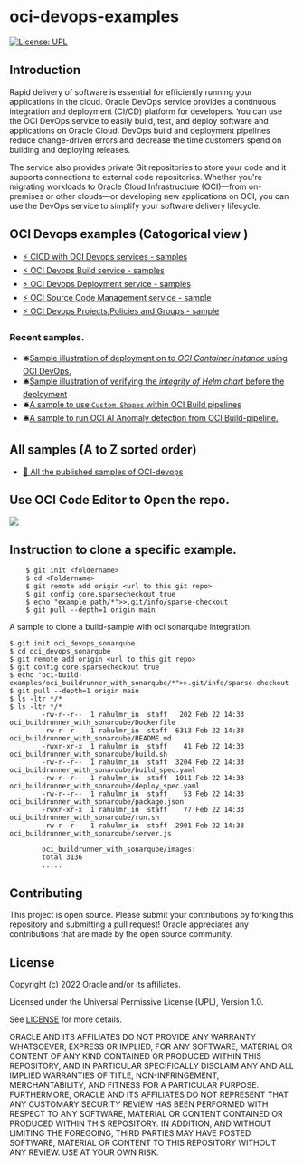 # oci-devops-examples

[![License: UPL](https://img.shields.io/badge/license-UPL-green)](https://img.shields.io/badge/license-UPL-green) 


## Introduction

Rapid delivery of software is essential for efficiently running your applications in the cloud. Oracle DevOps service provides a continuous integration and deployment (CI/CD) platform for developers. You can use the OCI DevOps service to easily build, test, and deploy software and applications on Oracle Cloud. DevOps build and deployment pipelines reduce change-driven errors and decrease the time customers spend on building and deploying releases.

The service also provides private Git repositories to store your code and it supports connections to external code repositories. Whether you're migrating workloads to Oracle Cloud Infrastructure (OCI)—from on-premises or other clouds—or developing new applications on OCI, you can use the DevOps service to simplify your software delivery lifecycle.

## OCI Devops examples (Catogorical view )

- [⚡ CICD with OCI Devops services - samples](./oci-pipeline-examples/README.md)        
- [⚡ OCI Devops Build service - samples](./oci-build-examples/README.md) 
- [⚡ OCI Devops Deployment service - samples](./oci-deployment-examples/README.md) 
- [⚡ OCI Source Code Management service - sample](./oci-coderepo-examples/README.md)
- [⚡ OCI Devops Projects,Policies and Groups - sample](./oci-config-examples/README.md)

### Recent samples. 
- 🛎[Sample illustration of deployment on to *OCI Container instance* using OCI DevOps.]( https://github.com/oracle-devrel/oci-devops-examples/blob/main/oci-deployment-examples/oci-devops-deploy-containerinstance
  )
- 🛎️[Sample illustration of verifying the *integrity of Helm chart* before the deployment](https://github.com/oracle-devrel/oci-devops-examples/blob/main/oci-deployment-examples/oci-deployment-with-helm-attestation)
- 🛎️[A sample to use `Custom Shapes` within OCI Build pipelines]( https://github.com/oracle-devrel/oci-devops-examples/tree/main/oci-build-examples/oci-build-custom-shapes)
- 🛎️[A sample to run OCI AI Anomaly detection from OCI Build-pipeline.](https://github.com/oracle-devrel/oci-devops-examples/tree/main/oci-build-examples/oci-devops-anomaly-detection)


## All samples (A to Z sorted order)

- [🌟 All the published samples of OCI-devops](AIO.md)

## Use OCI Code Editor to Open the repo.

[<img src=“https://github.com/oracle-devrel/oci-code-editor-samples/blob/pre-prod/images/open-in-code-editor.png”/>](https://cloud.oracle.com/?region=home&cs_repo_url=https://github.com/oracle-devrel/oci-devops-examples.git&cs_open_ce=true&cs_readme_path=README.md&cs_branch=main)

## Instruction to clone a specific example.

```
    $ git init <foldername> 
    $ cd <Foldername> 
    $ git remote add origin <url to this git repo>
    $ git config core.sparsecheckout true
    $ echo "example path/*">>.git/info/sparse-checkout
    $ git pull --depth=1 origin main
```

A sample to clone a build-sample with oci sonarqube integration.

    $ git init oci_devops_sonarqube
    $ cd oci_devops_sonarqube
    $ git remote add origin <url to this git repo>
    $ git config core.sparsecheckout true
    $ echo "oci-build-examples/oci_buildrunner_with_sonarqube/*">>.git/info/sparse-checkout
    $ git pull --depth=1 origin main
    $ ls -ltr */*
    $ ls -ltr */*
            -rw-r--r--  1 rahulmr_in  staff   202 Feb 22 14:33 oci_buildrunner_with_sonarqube/Dockerfile
            -rw-r--r--  1 rahulmr_in  staff  6313 Feb 22 14:33 oci_buildrunner_with_sonarqube/README.md
            -rwxr-xr-x  1 rahulmr_in  staff    41 Feb 22 14:33 oci_buildrunner_with_sonarqube/build.sh
            -rw-r--r--  1 rahulmr_in  staff  3204 Feb 22 14:33 oci_buildrunner_with_sonarqube/build_spec.yaml
            -rw-r--r--  1 rahulmr_in  staff  1011 Feb 22 14:33 oci_buildrunner_with_sonarqube/deploy_spec.yaml
            -rw-r--r--  1 rahulmr_in  staff    53 Feb 22 14:33 oci_buildrunner_with_sonarqube/package.json
            -rwxr-xr-x  1 rahulmr_in  staff    77 Feb 22 14:33 oci_buildrunner_with_sonarqube/run.sh
            -rw-r--r--  1 rahulmr_in  staff  2901 Feb 22 14:33 oci_buildrunner_with_sonarqube/server.js

            oci_buildrunner_with_sonarqube/images:
            total 3136
            .....

## Contributing
This project is open source.  Please submit your contributions by forking this repository and submitting a pull request!  Oracle appreciates any contributions that are made by the open source community.

## License
Copyright (c) 2022 Oracle and/or its affiliates.

Licensed under the Universal Permissive License (UPL), Version 1.0.

See [LICENSE](LICENSE) for more details.

ORACLE AND ITS AFFILIATES DO NOT PROVIDE ANY WARRANTY WHATSOEVER, EXPRESS OR IMPLIED, FOR ANY SOFTWARE, MATERIAL OR CONTENT OF ANY KIND CONTAINED OR PRODUCED WITHIN THIS REPOSITORY, AND IN PARTICULAR SPECIFICALLY DISCLAIM ANY AND ALL IMPLIED WARRANTIES OF TITLE, NON-INFRINGEMENT, MERCHANTABILITY, AND FITNESS FOR A PARTICULAR PURPOSE.  FURTHERMORE, ORACLE AND ITS AFFILIATES DO NOT REPRESENT THAT ANY CUSTOMARY SECURITY REVIEW HAS BEEN PERFORMED WITH RESPECT TO ANY SOFTWARE, MATERIAL OR CONTENT CONTAINED OR PRODUCED WITHIN THIS REPOSITORY. IN ADDITION, AND WITHOUT LIMITING THE FOREGOING, THIRD PARTIES MAY HAVE POSTED SOFTWARE, MATERIAL OR CONTENT TO THIS REPOSITORY WITHOUT ANY REVIEW. USE AT YOUR OWN RISK. 

